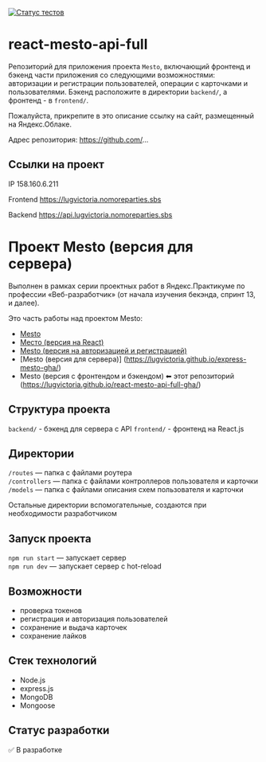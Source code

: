 [![Статус тестов](../../actions/workflows/tests.yml/badge.svg)](../../actions/workflows/tests.yml)

# react-mesto-api-full
Репозиторий для приложения проекта `Mesto`, включающий фронтенд и бэкенд части приложения со следующими возможностями: авторизации и регистрации пользователей, операции с карточками и пользователями. Бэкенд расположите в директории `backend/`, а фронтенд - в `frontend/`. 
  
Пожалуйста, прикрепите в это описание ссылку на сайт, размещенный на Яндекс.Облаке.

Адрес репозитория: https://github.com/...

## Ссылки на проект

IP 158.160.6.211

Frontend https://lugvictoria.nomoreparties.sbs

Backend https://api.lugvictoria.nomoreparties.sbs


# Проект Mesto (версия для сервера)
Выполнен в рамках серии проектных работ в Яндекс.Практикуме по профессии «Веб-разработчик» (от начала изучения бекэнда, спринт 13, и далее).

Это часть работы над проектом Mesto:

* [Mesto](https://lugvictoria.github.io/mesto)
* [Место (версия на React)](https://lugvictoria.github.io/mesto-react)
* [Mesto (версия на авторизацией и регистрацией)](https://lugvictoria.github.io/react-mesto-auth)
* [Mesto (версия для сервера)]    (https://lugvictoria.github.io/express-mesto-gha/)
* Mesto (версия с фронтендом и бэкендом)   ⬅ этот репозиторий (https://lugvictoria.github.io/react-mesto-api-full-gha/)

## Структура проекта

`backend/` - бэкенд для сервера с API
`frontend/` - фронтенд на React.js

## Директории

`/routes` — папка с файлами роутера  
`/controllers` — папка с файлами контроллеров пользователя и карточки   
`/models` — папка с файлами описания схем пользователя и карточки  
  
Остальные директории вспомогательные, создаются при необходимости разработчиком

## Запуск проекта

`npm run start` — запускает сервер   
`npm run dev` — запускает сервер с hot-reload


## Возможности
* проверка токенов
* регистрация и авторизация пользователей
* сохранение и выдача карточек
* сохранение лайков

## Стек технологий
* Node.js
* express.js
* MongoDB
* Mongoose

## Статус разработки
✅ В разработке

